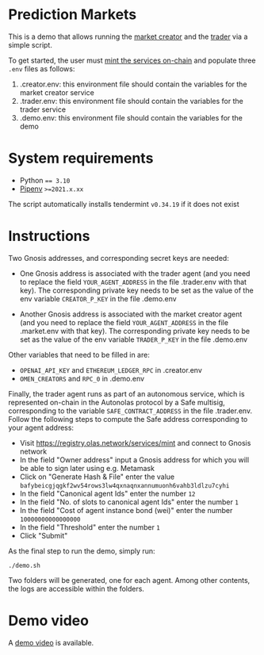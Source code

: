 # Prediction Markets

This is a demo that allows running the [market creator](https://github.com/valory-xyz/market-creator)
and the [trader](https://github.com/valory-xyz/trader) via a simple script. 

To get started, the user must [mint the services on-chain](https://docs.autonolas.network/protocol/mint_packages_nfts/#mint-a-service) 
and populate three `.env` files as follows:
1. .creator.env: this environment file should contain the variables for the market creator service
2. .trader.env: this environment file should contain the variables for the trader service
3. .demo.env: this environment file should contain the variables for the demo

# System requirements

  - Python `== 3.10`
  - [Pipenv](https://pipenv.pypa.io/en/latest/installation/) `>=2021.x.xx`

The script automatically installs tendermint `v0.34.19` if it does not exist

# Instructions

Two Gnosis addresses, and corresponding secret keys are needed:

* One Gnosis address is associated with the trader agent (and you need to replace the field `YOUR_AGENT_ADDRESS` in the file .trader.env with that key). The corresponding private key needs to be set as the value of the env variable `CREATOR_P_KEY` in the file .demo.env

* Another Gnosis address is associated with the market creator agent (and you need to replace the field `YOUR_AGENT_ADDRESS` in the file .market.env with that key). The corresponding private key needs to be set as the value of the env variable `TRADER_P_KEY` in the file .demo.env

Other variables that need to be filled in are:

* `OPENAI_API_KEY` and `ETHEREUM_LEDGER_RPC` in .creator.env
* `OMEN_CREATORS` and `RPC_0` in .demo.env

Finally, the trader agent runs as part of an autonomous service, which is represented on-chain in the Autonolas protocol by a Safe multisig, corresponding to the variable `SAFE_CONTRACT_ADDRESS` in the file .trader.env. Follow the following steps to compute the Safe address corresponding to your agent address:

* Visit https://registry.olas.network/services/mint and connect to Gnosis network
* In the field "Owner address" input a Gnosis address for which you will be able to sign later using e.g. Metamask
* Click on "Generate Hash & File" enter the value `bafybeicgjqgkf2wv54rows3lw4qxnaqnxannumuonh6vahb3ldlzu7cyhi`
* In the field "Canonical agent Ids" enter the number `12`
* In the field "No. of slots to canonical agent Ids" enter the number `1`
* In the field "Cost of agent instance bond (wei)" enter the number `10000000000000000`
* In the field "Threshold" enter the number `1`
* Click "Submit"

As the final step to run the demo, simply run:
```shell
./demo.sh
```

Two folders will be generated, one for each agent. Among other contents, the logs are accessible within the folders.

# Demo video

A [demo video](https) is available.